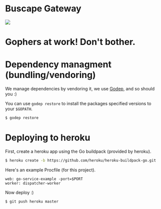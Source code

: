 # Buscape Gateway

![](http://talks.golang.org/2014/go4gophers/gopherswrench.jpg)

# Gophers at work! Don't bother.

# Dependency managment (bundling/vendoring)

We manage dependencies by vendoring it, we use [Godep](https://github.com/tools/godep), and so should you :)

You can use `godep restore` to install the packages specified versions to your `$GOPATH`.
```bash
$ godep restore
```


# Deploying to heroku

First, create a heroku app using the Go buildpack (provided by heroku).

```bash
$ heroku create -b https://github.com/heroku/heroku-buildpack-go.git
```

Here's an example Procfile (for this project).

```lang
web: go-service-example -port=$PORT
worker: dispatcher-worker
```

Now deploy :)

```bash
$ git push heroku master
```
